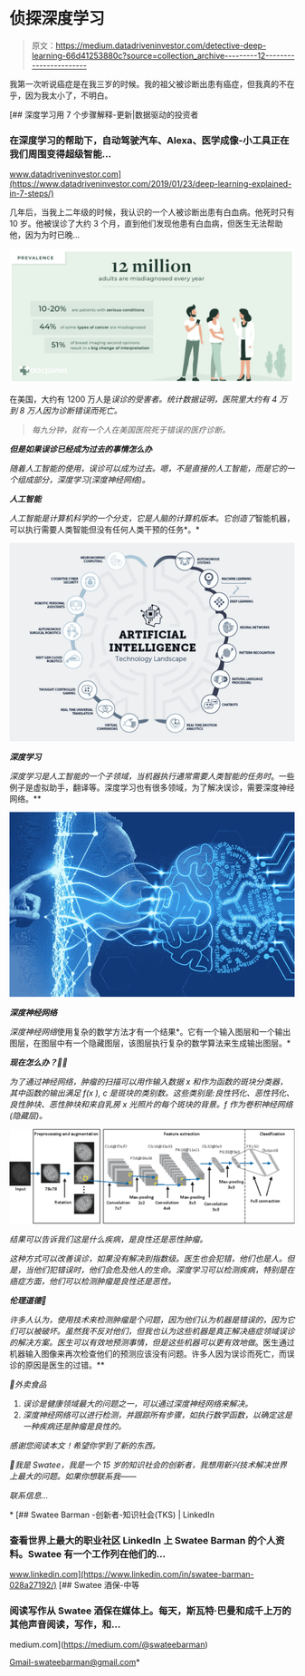 # 侦探深度学习

> 原文：<https://medium.datadriveninvestor.com/detective-deep-learning-66d41253880c?source=collection_archive---------12----------------------->

我第一次听说癌症是在我三岁的时候。我的祖父被诊断出患有癌症，但我真的不在乎，因为我太小了，不明白。

[](https://www.datadriveninvestor.com/2019/01/23/deep-learning-explained-in-7-steps/) [## 深度学习用 7 个步骤解释-更新|数据驱动的投资者

### 在深度学习的帮助下，自动驾驶汽车、Alexa、医学成像-小工具正在我们周围变得超级智能…

www.datadriveninvestor.com](https://www.datadriveninvestor.com/2019/01/23/deep-learning-explained-in-7-steps/) 

几年后，当我上二年级的时候，我认识的一个人被诊断出患有白血病。他死时只有 10 岁。他被误诊了大约 3 个月，直到他们发现他患有白血病，但医生无法帮助他，因为为时已晚…

![](img/87756ae256bc23f6efe32d3c32db7115.png)

在美国，大约有 1200 万人是*误诊的受害者。统计数据证明，医院里大约有 4 万到 8 万人因为诊断错误而死亡。*

> *每九分钟，就有一个人在美国医院死于错误的医疗诊断。*

***但是如果误诊已经成为过去的事情怎么办***

*随着人工智能的使用，误诊可以成为过去。嗯，不是直接的人工智能，而是它的一个组成部分，深度学习(深度神经网络)。*

***人工智能***

*人工智能是计算机科学的一个分支，它是人脑的计算机版本。它创造了*智能机器，可以执行需要人类智能但没有任何人类干预的任务*。*

*![](img/61ac35c58d632bfaafd22d144426424c.png)*

***深度学习***

*深度学习是人工智能的一个子领域，当机器执行通常需要人类智能的任务时*。一些例子是虚拟助手，翻译等。深度学习也有很多领域，为了解决误诊，需要深度神经网络。**

*![](img/919426b3125154e5196c3684a04074f6.png)*

***深度神经网络***

*深度神经网络*使用复杂的数学方法才有一个结果*。它有一个输入图层和一个输出图层，在图层中有一个隐藏图层，该图层执行复杂的数学算法来生成输出图层。*

***现在怎么办？🤷‍♀️***

*为了通过神经网络，肿瘤的扫描可以用作输入数据 x 和作为函数的斑块分类器，其中函数的输出满足 f(x ), c 是斑块的类别数。这些类别是:良性钙化、恶性钙化、良性肿块、恶性肿块和来自乳房 x 光照片的每个斑块的背景。f 作为卷积神经网络(隐藏层)。*

*![](img/a674ebaeef29a1028fff3b5cb96f9b05.png)*

*结果可以告诉我们这是什么疾病，是良性还是恶性肿瘤。*

*这种方式可以改善误诊，如果没有解决到指数级。医生也会犯错，他们也是人。但是，当他们犯错误时，他们会危及他人的生命。深度学习可以检测疾病，特别是在癌症方面，他们可以检测肿瘤是良性还是恶性。*

***伦理道德🚩***

*许多人认为，使用技术来检测肿瘤是个问题，因为他们认为机器是错误的，因为它们可以被破坏。虽然我不反对他们，但我也认为这些机器是真正解决癌症领域误诊的解决方案。医生可以有效地预测事情，但是这些机器可以更有效地做*。医生通过机器输入图像来再次检查他们的预测应该没有问题。许多人因为误诊而死亡，而误诊的原因是医生的过错。**

*🔑外卖食品*

1.  *误诊是健康领域最大的问题之一，可以通过深度神经网络来解决。*
2.  *深度神经网络可以进行检测，并跟踪所有步骤，如执行数学函数，以确定这是一种疾病还是肿瘤是良性的。*

*感谢您阅读本文！希望你学到了新的东西。*

*👋我是 Swatee，我是一个 15 岁的知识社会的创新者，我想用新兴技术解决世界上最大的问题。如果你想联系我——*

*联系信息…*

*[](https://www.linkedin.com/in/swatee-barman-028a27192/) [## Swatee Barman -创新者-知识社会(TKS) | LinkedIn

### 查看世界上最大的职业社区 LinkedIn 上 Swatee Barman 的个人资料。Swatee 有一个工作列在他们的…

www.linkedin.com](https://www.linkedin.com/in/swatee-barman-028a27192/) [](https://medium.com/@swateebarman) [## Swatee 酒保-中等

### 阅读写作从 Swatee 酒保在媒体上。每天，斯瓦特·巴曼和成千上万的其他声音阅读，写作，和…

medium.com](https://medium.com/@swateebarman) 

Gmail-swateebarman@gmail.com*